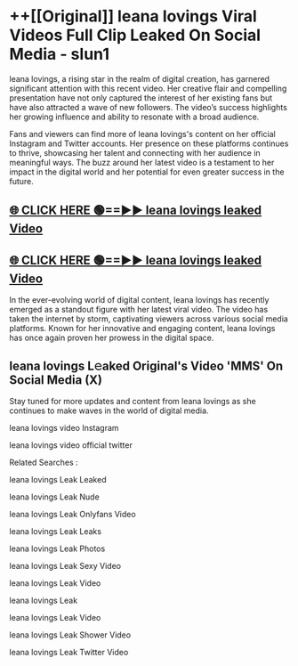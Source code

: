 # ++[[Original]] leana lovings Viral Videos Full Clip Leaked On Social Media - slun1<br>

leana lovings, a rising star in the realm of digital creation, has garnered significant attention with this recent video. Her creative flair and compelling presentation have not only captured the interest of her existing fans but have also attracted a wave of new followers. The video’s success highlights her growing influence and ability to resonate with a broad audience.

Fans and viewers can find more of leana lovings's content on her official Instagram and Twitter accounts. Her presence on these platforms continues to thrive, showcasing her talent and connecting with her audience in meaningful ways. The buzz around her latest video is a testament to her impact in the digital world and her potential for even greater success in the future.


## [🌐 CLICK HERE 🟢==►► leana lovings leaked Video ](https://onlyclips.site?title=leana_lovings&ref=git)

## [🌐 CLICK HERE 🟢==►► leana lovings leaked Video ](https://onlyclips.site?title=leana_lovings&ref=git)


In the ever-evolving world of digital content, leana lovings has recently emerged as a standout figure with her latest viral video. The video has taken the internet by storm, captivating viewers across various social media platforms. Known for her innovative and engaging content, leana lovings has once again proven her prowess in the digital space.



## leana lovings L𝚎aked Original's Video 'MMS' On Social Media (X)


Stay tuned for more updates and content from leana lovings as she continues to make waves in the world of digital media.

leana lovings video Instagram

leana lovings video official twitter


Related Searches :

leana lovings Leak Leaked

leana lovings Leak Nude

leana lovings Leak Onlyfans Video

leana lovings Leak Leaks

leana lovings Leak Photos

leana lovings Leak Sexy Video

leana lovings Leak Video

leana lovings Leak

leana lovings Leak Video

leana lovings Leak Shower Video

leana lovings Leak Twitter Video

